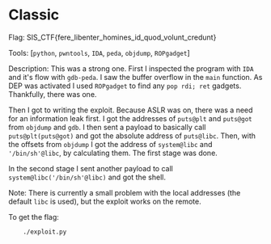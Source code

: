 # Classic

Flag: SIS_CTF{fere_libenter_homines_id_quod_volunt_credunt}

Tools: [`python`, `pwntools`, `IDA`, `peda`, `objdump`, `ROPgadget`]

Description:
This was a strong one.
First I inspected the program with `IDA` and it's flow with `gdb-peda`.
I saw the buffer overflow in the `main` function.
As DEP was activated I used `ROPgadget` to find any `pop rdi; ret` gadgets.
Thankfully, there was one.

Then I got to writing the exploit.
Because ASLR was on, there was a need for an information leak first.
I got the addresses of `puts@plt` and `puts@got` from `objdump` and `gdb`.
I then sent a payload to basically call `puts@plt(puts@got)` and got the absolute address of `puts@libc`.
Then, with the offsets from `objdump` I got the address of `system@libc` and `'/bin/sh'@libc`, by calculating them.
The first stage was done.

In the second stage I sent another payload to call `system@libc('/bin/sh'@libc)` and got the shell.

Note: There is currently a small problem with the local addresses (the default `libc` is used), but the exploit works on the remote.

To get the flag:
```
    ./exploit.py
```
